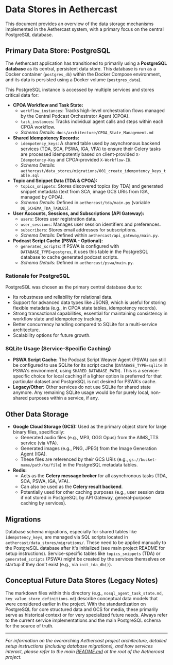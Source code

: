 # Data Stores in Aethercast

This document provides an overview of the data storage mechanisms implemented in the Aethercast system, with a primary focus on the central PostgreSQL database.

## Primary Data Store: PostgreSQL

The Aethercast application has transitioned to primarily using a **PostgreSQL database** as its central, persistent data store. This database is run as a Docker container (`postgres_db`) within the Docker Compose environment, and its data is persisted using a Docker volume (`postgres_data`).

This PostgreSQL instance is accessed by multiple services and stores critical data for:

*   **CPOA Workflow and Task State:**
    *   `workflow_instances`: Tracks high-level orchestration flows managed by the Central Podcast Orchestrator Agent (CPOA).
    *   `task_instances`: Tracks individual agent calls and steps within each CPOA workflow.
    *   *Schema Details:* `docs/architecture/CPOA_State_Management.md`
*   **Shared Idempotency Records:**
    *   `idempotency_keys`: A shared table used by asynchronous backend services (TDA, SCA, PSWA, IGA, VFA) to ensure their Celery tasks are processed idempotently based on client-provided `X-Idempotency-Key` and CPOA-provided `X-Workflow-ID`.
    *   *Schema Details:* `aethercast/data_stores/migrations/001_create_idempotency_keys_table.sql`
*   **Topic and Snippet Data (TDA & CPOA):**
    *   `topics_snippets`: Stores discovered topics (by TDA) and generated snippet metadata (text from SCA, image GCS URIs from IGA, managed by CPOA).
    *   *Schema Details:* Defined in `aethercast/tda/main.py` (variable `DB_SCHEMA_TDA_TABLES`).
*   **User Accounts, Sessions, and Subscriptions (API Gateway):**
    *   `users`: Stores user registration data.
    *   `user_sessions`: Manages user session identifiers and preferences.
    *   `subscribers`: Stores email addresses for subscriptions.
    *   *Schema Details:* Defined within `aethercast/api_gateway/main.py`.
*   **Podcast Script Cache (PSWA - Optional):**
    *   `generated_scripts`: If PSWA is configured with `DATABASE_TYPE=postgres`, it uses this table in the PostgreSQL database to cache generated podcast scripts.
    *   *Schema Details:* Defined in `aethercast/pswa/main.py`.

### Rationale for PostgreSQL
PostgreSQL was chosen as the primary central database due to:
-   Its robustness and reliability for relational data.
-   Support for advanced data types like JSONB, which is useful for storing flexible metadata (e.g., in CPOA state tables, idempotency records).
-   Strong transactional capabilities, essential for maintaining consistency in workflow state and idempotency tracking.
-   Better concurrency handling compared to SQLite for a multi-service architecture.
-   Scalability options for future growth.

### SQLite Usage (Service-Specific Caching)
-   **PSWA Script Cache:** The Podcast Script Weaver Agent (PSWA) can still be configured to use SQLite for its script cache (`DATABASE_TYPE=sqlite` in PSWA's environment, using `SHARED_DATABASE_PATH`). This is a service-specific choice for local caching if a lighter option is preferred for that particular dataset and PostgreSQL is not desired for PSWA's cache.
-   **Legacy/Other:** Other services do not use SQLite for shared state anymore. Any remaining SQLite usage would be for purely local, non-shared purposes within a service, if any.

## Other Data Storage

*   **Google Cloud Storage (GCS):** Used as the primary object store for large binary files, specifically:
    *   Generated audio files (e.g., MP3, OGG Opus) from the AIMS_TTS service (via VFA).
    *   Generated images (e.g., PNG, JPEG) from the Image Generation Agent (IGA).
    *   These files are referenced by their GCS URIs (e.g., `gs://bucket-name/path/to/file`) in the PostgreSQL metadata tables.
*   **Redis:**
    *   Acts as the **Celery message broker** for all asynchronous tasks (TDA, SCA, PSWA, IGA, VFA).
    *   Can also be used as the **Celery result backend**.
    *   Potentially used for other caching purposes (e.g., user session data if not stored in PostgreSQL by API Gateway, general-purpose caching by services).

## Migrations
Database schema migrations, especially for shared tables like `idempotency_keys`, are managed via SQL scripts located in `aethercast/data_stores/migrations/`. These need to be applied manually to the PostgreSQL database after it's initialized (see main project README for setup instructions). Service-specific tables like `topics_snippets` (TDA) or `generated_scripts` (PSWA) might be created by the services themselves on startup if they don't exist (e.g., via `init_tda_db()`).

## Conceptual Future Data Stores (Legacy Notes)
The markdown files within this directory (e.g., `nosql_agent_task_state.md`, `key_value_store_definitions.md`) describe conceptual data models that were considered earlier in the project. With the standardization on PostgreSQL for core structured data and GCS for media, these primarily serve as historical context or for very specialized future needs. Always refer to the current service implementations and the main PostgreSQL schema for the source of truth.

---

*For information on the overarching Aethercast project architecture, detailed setup instructions (including database migrations), and how services interact, please refer to the main [README.md](../../../README.md) at the root of the Aethercast project.*

